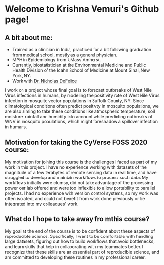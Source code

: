 # Welcome to Krishna Vemuri's Github page!

## A bit about me:
- Trained as a clinician in India, practiced for a bit following graduation from medical school, mostly as a general physician.
- MPH in Epidemiology from UMass Amherst.
- Currently, biostatistician at the Environmental Medicine and Public Health Division of the Icahn School of Medicine at Mount Sinai, New York, NY.
- Work with [Dr. Nicholas DeFelice](!https://www.mountsinai.org/profiles/nicolas-defelice)

I work on a project whose final goal is to forecast outbreaks of West Nile Virus infections in humans, by modeling the positivity rate of West Nile Virus infection in mosquito vector populations in Suffolk County, NY. Since climatological conditions often predict positivty in mosquito populations, we are also aiming to take these conditions like atmospheric temperature, soil moisture, rainfall and humidity into account while predicting outbreaks of WNV in mosquito populations, which might foreshadow a spillover infection in humans.

## Motivation for taking the CyVerse FOSS 2020 course:
My motivation for joining this course is the challenges I faced as part of my work in this project. I have no experience working with datasets of the magnitude of a few terabytes of remote sensing data in real time, and have struggled to develop and maintain workflows to process such data. My workflows initially were clumsy, did not take advantage of the processing power our lab offered and were too inflexible to allow portability to parallel projects. I had no experience with version control systems, so my work was often isolated, and could not benefit from work done previously or be integrated into my colleagues' work. 

## What do I hope to take away fro mthis course?
My goal at the end of the course is to be confident about these aspects of reproducible science. Specifically, I want to be comfortable with handling large datasets, figuring out how to build workflows that avoid bottlenecks, and learn skills that help in collaborating with my teammates better. I recognize that these skills are an essential part of reproducible science, and am committed to developing these routines in my professional career.
